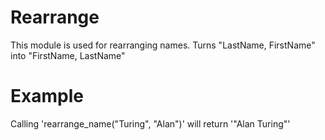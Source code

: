 Rearrange
=========

This module is used for rearranging names.
Turns "LastName, FirstName" into "FirstName, LastName"

# Example

Calling 'rearrange_name("Turing", "Alan")' will return '"Alan Turing"'
